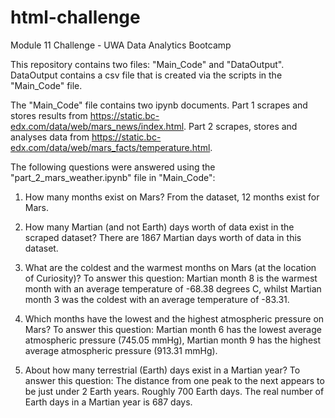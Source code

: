 # html-challenge
Module 11 Challenge - UWA Data Analytics Bootcamp

This repository contains two files: "Main_Code" and "DataOutput". DataOutput contains a csv file that is created via the scripts in the "Main_Code" file.

The "Main_Code" file contains two ipynb documents. Part 1 scrapes and stores results from https://static.bc-edx.com/data/web/mars_news/index.html. Part 2 scrapes, stores and analyses data from https://static.bc-edx.com/data/web/mars_facts/temperature.html.

The following questions were answered using the "part_2_mars_weather.ipynb" file in "Main_Code":

1. How many months exist on Mars?
From the dataset, 12 months exist for Mars.

2. How many Martian (and not Earth) days worth of data exist in the scraped dataset?
There are 1867 Martian days worth of data in this dataset.

3. What are the coldest and the warmest months on Mars (at the location of Curiosity)? To answer this question:
Martian month 8 is the warmest month with an average temperature of -68.38 degrees C, whilst Martian month 3 was the coldest with an average temperature of -83.31.

4. Which months have the lowest and the highest atmospheric pressure on Mars? To answer this question:
Martian month 6 has the lowest average atmospheric pressure (745.05 mmHg), Martian month 9 has the highest average atmospheric pressure (913.31 mmHg).

5. About how many terrestrial (Earth) days exist in a Martian year? To answer this question:
The distance from one peak to the next appears to be just under 2 Earth years. Roughly 700 Earth days. The real number of Earth days in a Martian year is 687 days.